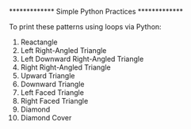 ************* Simple Python Practices *************

To print these patterns using loops via Python:

1. Reactangle 
2. Left Right-Angled Triangle
3. Left Downward Right-Angled Triangle
4. Right Right-Angled Triangle
5. Upward Triangle 
6. Downward Triangle 
7. Left Faced Triangle 
8. Right Faced Triangle
9. Diamond
10. Diamond Cover